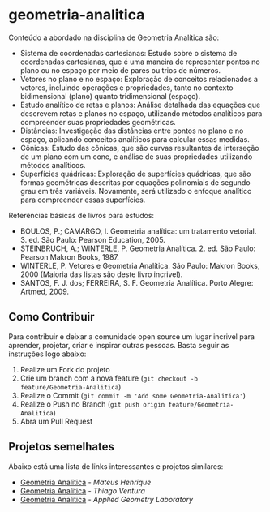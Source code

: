 # geometria-analitica



Conteúdo a abordado na disciplina de Geometria Analítica são:

- Sistema de coordenadas cartesianas: Estudo sobre o sistema de coordenadas cartesianas, que é uma maneira de representar pontos no plano ou no espaço por meio de pares ou trios de números.
- Vetores no plano e no espaço: Exploração de conceitos relacionados a vetores, incluindo operações e propriedades, tanto no contexto bidimensional (plano) quanto tridimensional (espaço).
- Estudo analítico de retas e planos: Análise detalhada das equações que descrevem retas e planos no espaço, utilizando métodos analíticos para compreender suas propriedades geométricas.
- Distâncias: Investigação das distâncias entre pontos no plano e no espaço, aplicando conceitos analíticos para calcular essas medidas.
- Cônicas: Estudo das cônicas, que são curvas resultantes da interseção de um plano com um cone, e análise de suas propriedades utilizando métodos analíticos.
- Superfícies quádricas: Exploração de superfícies quádricas, que são formas geométricas descritas por equações polinomiais de segundo grau em três variáveis. Novamente, será utilizado o enfoque analítico para compreender essas superfícies.

Referências básicas de livros para estudos:

- BOULOS, P.; CAMARGO, I. Geometria analítica: um tratamento vetorial. 3. ed. São Paulo: Pearson Education, 2005.
- STEINBRUCH, A.; WINTERLE, P. Geometria Analítica. 2. ed. São Paulo: Pearson Makron Books, 1987.
- WINTERLE, P. Vetores e Geometria Analítica. São Paulo: Makron Books, 2000 (Maioria das listas são deste livro incrivel).
- SANTOS, F. J. dos; FERREIRA, S. F. Geometria Analítica. Porto Alegre: Artmed, 2009.

## Como Contribuir

Para contribuir e deixar a comunidade open source um lugar incrivel para aprender, projetar, criar e inspirar outras pessoas. Basta seguir as instruções logo abaixo:

1. Realize um Fork do projeto
2. Crie um branch com a nova feature (`git checkout -b feature/Geometria-Analitica`)
3. Realize o Commit (`git commit -m 'Add some Geometria-Analitica'`)
4. Realize o Push no Branch (`git push origin feature/Geometria-Analitica`)
5. Abra um Pull Request


## Projetos semelhates

Abaixo está uma lista de links interessantes e projetos similares:

* [Geometria Analitica](https://github.com/mateuschaves/GEOMETRIA-ANALITICA) - *Mateus Henrique*
* [Geometria Analitica](https://github.com/thyagow/GeometriaAnalitica) - *Thiago Ventura*
* [Geometria Analitica](https://github.com/appliedgeometry/Geometria-Analitica) - *Applied Geometry Laboratory*
